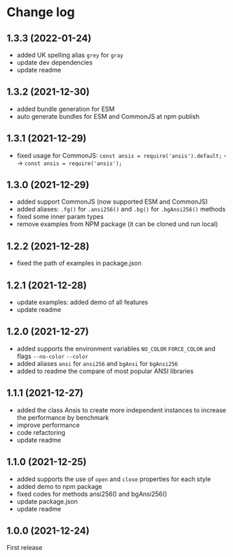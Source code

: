 # Change log

## 1.3.3 (2022-01-24)
- added UK spelling alias `grey` for `gray`
- update dev dependencies
- update readme

## 1.3.2 (2021-12-30)
- added bundle generation for ESM
- auto generate bundles for ESM and CommonJS at npm publish

## 1.3.1 (2021-12-29)
- fixed usage for CommonJS: `const ansis = require('ansis').default;` --> `const ansis = require('ansis');`

## 1.3.0 (2021-12-29)
- added support CommonJS (now supported ESM and CommonJS)
- added aliases: `.fg()` for `.ansi256()` and `.bg()` for `.bgAnsi256()` methods
- fixed some inner param types
- remove examples from NPM package (it can be cloned und run local)

## 1.2.2 (2021-12-28)
- fixed the path of examples in package.json

## 1.2.1 (2021-12-28)
- update examples: added demo of all features
- update readme

## 1.2.0 (2021-12-27)
- added supports the environment variables `NO_COLOR` `FORCE_COLOR` and flags `--no-color` `--color`
- added aliases `ansi` for `ansi256` and `bgAnsi` for `bgAnsi256`
- added to readme the compare of most popular ANSI libraries

## 1.1.1 (2021-12-27)
- added the class Ansis to create more independent instances to increase the performance by benchmark
- improve performance
- code refactoring
- update readme

## 1.1.0 (2021-12-25)
- added supports the use of `open` and `close` properties for each style
- added demo to npm package
- fixed codes for methods ansi256() and bgAnsi256()
- update package.json
- update readme

## 1.0.0 (2021-12-24)
First release
